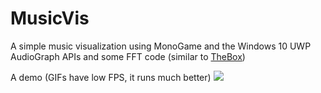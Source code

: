 # MusicVis

A simple music visualization using MonoGame and the Windows 10 UWP AudioGraph APIs and some FFT code (similar to [TheBox](https://github.com/golf1052/TheBox))

A demo (GIFs have low FPS, it runs much better)
![](images/demo.gif)

